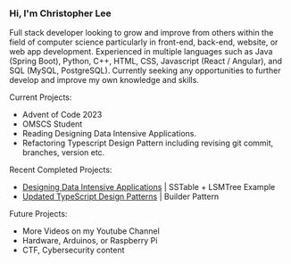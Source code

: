 ### Hi, I'm Christopher Lee

Full stack developer looking to grow and improve from others within the field of computer science particularly in front-end, back-end, website, or web app development. Experienced in multiple languages such as Java (Spring Boot), Python, C++, HTML, CSS, Javascript (React / Angular), and SQL (MySQL, PostgreSQL). Currently seeking any opportunities to further develop and improve my own knowledge and skills.

Current Projects:
* Advent of Code 2023
* OMSCS Student
* Reading Designing Data Intensive Applications.
* Refactoring Typescript Design Pattern including revising git commit, branches, version etc.

Recent Completed Projects:
* [Designing Data Intensive Applications](https://github.com/choicespecs/ddia-notes) | SSTable + LSMTree Example
* [Updated TypeScript Design Patterns](https://github.com/choicespecs/TypescriptDesignPatterns) | Builder Pattern

Future Projects:
* More Videos on my Youtube Channel
* Hardware, Arduinos, or Raspberry Pi
* CTF, Cybersecurity content


